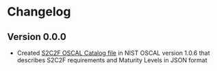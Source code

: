 # Changelog

## Version 0.0.0
- Created [S2C2F OSCAL Catalog file](https://github.com/ossf/S2C2F-attestation-schema-and-tool/blob/main/oscal_json/s2c2f_oscal_catalog_1.6.json) in NIST OSCAL version 1.0.6 that describes S2C2F requirements and Maturity Levels in JSON format
